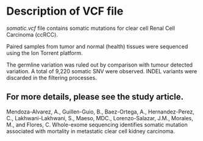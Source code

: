 # Description of VCF file
 

_somatic.vcf_ file contains somatic mutations for clear cell Renal Cell Carcinoma (ccRCC).

Paired samples from tumor and normal (health) tissues were sequenced using the Ion Torrent platform.

The germline variation was ruled out by comparison with tumour detected variation. A total of 9,220 somatic SNV were observed. INDEL variants were discarded in the filtering processes. 

## For more details, please see the study article.
Mendoza-Alvarez, A., Guillen-Guio, B., Baez-Ortega, A., Hernandez-Perez, C., Lakhwani-Lakhwani, S., Maeso, MDC., Lorenzo-Salazar, J.M., Morales, M., and Flores, C. Whole-exome sequencing identifies somatic mutation associated with mortality in metastatic clear cell kidney carcinoma.

